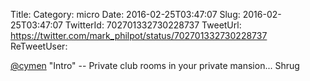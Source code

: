 Title: 
Category: micro
Date: 2016-02-25T03:47:07
Slug: 2016-02-25T03:47:07
TwitterId: 702701332730228737
TweetUrl: https://twitter.com/mark_philpot/status/702701332730228737
ReTweetUser: 

[@cymen](https://twitter.com/cymen) "Intro" -- Private club rooms in your private mansion... Shrug